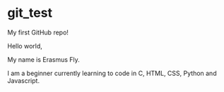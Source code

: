 # git_test
My first GitHub repo!

Hello world, 

My name is Erasmus Fly. 

I am a beginner currently learning to code in C, HTML, CSS, Python and Javascript. 
